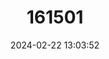 ---
title: "161501"
category: "Iago omanensis"
draft: false
date: 2024-02-22 13:03:52
languages:
  Arabic: ["قرش القزم"]
  English: ["Bigeye Houndshark"]
---
